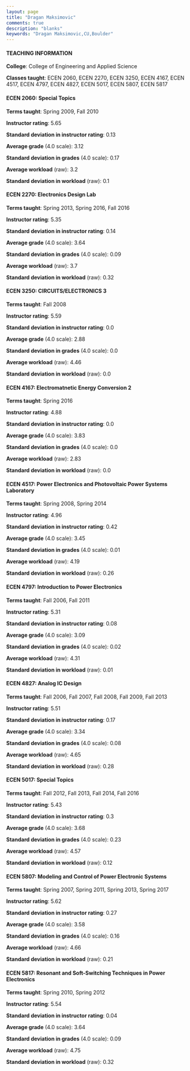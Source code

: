```yaml
---
layout: page
title: "Dragan Maksimovic" 
comments: true
description: "blanks"
keywords: "Dragan Maksimovic,CU,Boulder"
---
```

<head>
<script src="https://ajax.googleapis.com/ajax/libs/jquery/2.1.3/jquery.min.js"></script>
<script src="https://dl.dropboxusercontent.com/s/pc42nxpaw1ea4o9/highcharts.js?dl=0"></script>
<!-- <script src="../assets/js/highcharts.js"></script> -->
<style type="text/css">@font-face {
	font-family: "Bebas Neue";
	src: url(https://www.filehosting.org/file/details/544349/BebasNeue Regular.otf) format("opentype");
	}
	h1.Bebas { 
		font-family: "Bebas Neue", Verdana, Tahoma;
	}
</style>
</head>
	   
#### TEACHING INFORMATION

**College**: College of Engineering and Applied Science

**Classes taught**: ECEN 2060, ECEN 2270, ECEN 3250, ECEN 4167, ECEN 4517, ECEN 4797, ECEN 4827, ECEN 5017, ECEN 5807, ECEN 5817

#### ECEN 2060: Special Topics

**Terms taught**: Spring 2009, Fall 2010

**Instructor rating**: 5.65

**Standard deviation in instructor rating**: 0.13

**Average grade** (4.0 scale): 3.12

**Standard deviation in grades** (4.0 scale): 0.17

**Average workload** (raw): 3.2

**Standard deviation in workload** (raw): 0.1

#### ECEN 2270: Electronics Design Lab

**Terms taught**: Spring 2013, Spring 2016, Fall 2016

**Instructor rating**: 5.35

**Standard deviation in instructor rating**: 0.14

**Average grade** (4.0 scale): 3.64

**Standard deviation in grades** (4.0 scale): 0.09

**Average workload** (raw): 3.7

**Standard deviation in workload** (raw): 0.32

#### ECEN 3250: CIRCUITS/ELECTRONICS 3

**Terms taught**: Fall 2008

**Instructor rating**: 5.59

**Standard deviation in instructor rating**: 0.0

**Average grade** (4.0 scale): 2.88

**Standard deviation in grades** (4.0 scale): 0.0

**Average workload** (raw): 4.46

**Standard deviation in workload** (raw): 0.0

#### ECEN 4167: Electromatnetic Energy Conversion 2

**Terms taught**: Spring 2016

**Instructor rating**: 4.88

**Standard deviation in instructor rating**: 0.0

**Average grade** (4.0 scale): 3.83

**Standard deviation in grades** (4.0 scale): 0.0

**Average workload** (raw): 2.83

**Standard deviation in workload** (raw): 0.0

#### ECEN 4517: Power Electronics and Photovoltaic Power Systems Laboratory

**Terms taught**: Spring 2008, Spring 2014

**Instructor rating**: 4.96

**Standard deviation in instructor rating**: 0.42

**Average grade** (4.0 scale): 3.45

**Standard deviation in grades** (4.0 scale): 0.01

**Average workload** (raw): 4.19

**Standard deviation in workload** (raw): 0.26

#### ECEN 4797: Introduction to Power Electronics

**Terms taught**: Fall 2006, Fall 2011

**Instructor rating**: 5.31

**Standard deviation in instructor rating**: 0.08

**Average grade** (4.0 scale): 3.09

**Standard deviation in grades** (4.0 scale): 0.02

**Average workload** (raw): 4.31

**Standard deviation in workload** (raw): 0.01

#### ECEN 4827: Analog IC Design

**Terms taught**: Fall 2006, Fall 2007, Fall 2008, Fall 2009, Fall 2013

**Instructor rating**: 5.51

**Standard deviation in instructor rating**: 0.17

**Average grade** (4.0 scale): 3.34

**Standard deviation in grades** (4.0 scale): 0.08

**Average workload** (raw): 4.65

**Standard deviation in workload** (raw): 0.28

#### ECEN 5017: Special Topics

**Terms taught**: Fall 2012, Fall 2013, Fall 2014, Fall 2016

**Instructor rating**: 5.43

**Standard deviation in instructor rating**: 0.3

**Average grade** (4.0 scale): 3.68

**Standard deviation in grades** (4.0 scale): 0.23

**Average workload** (raw): 4.57

**Standard deviation in workload** (raw): 0.12

#### ECEN 5807: Modeling and Control of Power Electronic  Systems

**Terms taught**: Spring 2007, Spring 2011, Spring 2013, Spring 2017

**Instructor rating**: 5.62

**Standard deviation in instructor rating**: 0.27

**Average grade** (4.0 scale): 3.58

**Standard deviation in grades** (4.0 scale): 0.16

**Average workload** (raw): 4.66

**Standard deviation in workload** (raw): 0.21

#### ECEN 5817: Resonant and Soft-Switching Techniques in Power Electronics

**Terms taught**: Spring 2010, Spring 2012

**Instructor rating**: 5.54

**Standard deviation in instructor rating**: 0.04

**Average grade** (4.0 scale): 3.64

**Standard deviation in grades** (4.0 scale): 0.09

**Average workload** (raw): 4.75

**Standard deviation in workload** (raw): 0.32

